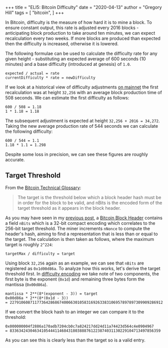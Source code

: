 +++
title = "ELI5: Bitcoin Difficulty"
date = "2020-04-13"
author = "Gregory Hill"
tags = [
    "bitcoin",
]
+++

In Bitcoin, difficulty is the measure of how hard it is to mine a block. To ensure constant output, this rate is adjusted every 2016 blocks - anticipating block production to take around ten minutes, we can expect recalculation every two weeks. If more blocks are produced than expected then the difficulty is increased, otherwise it is lowered. 

The following formulae can be used to calculate the difficulty rate for any given height - substituting an expected average of 600 seconds (10 minutes) and a base difficulty (introduced at genesis) of `1.0`.

```
expected / actual = rate
currentDifficulty * rate = newDifficulty
```

If we look at a historical view of difficulty adjustments [on mainnet](https://btc.com/stats/diff) the first recalculation was at height `32,256` with an average block production time of 508 seconds. We can estimate the first difficulty as follows:

```
600 / 508 = 1.18
1 * 1.18 = 1.18
```

The subsequent adjustment is expected at height `32,256 + 2016 = 34,272`. Taking the new average production rate of 544 seconds we can calculate the following difficulty:

```
600 / 544 = 1.1
1.18 * 1.1 = 1.298
```

Despite some loss in precision, we can see these figures are roughly accurate.

## Target Threshold

From the [Bitcoin Technical Glossary](https://bitcoin.org/en/glossary/nbits):

> The target is the threshold below which a block header hash must be in order for the block to be valid, and nBits is the encoded form of the target threshold as it appears in the block header.

As you may have seen in my [previous post](../pow_explained), a [Bitcoin Block Header](https://bitcoin.org/en/developer-reference#block-headers) contains a field `nBits` which is a 32-bit compact encoding which correlates to the 256-bit target threshold. The miner increments `nNonce` to compute the header's hash, aiming to find a representation that is less than or equal to the target. The calculation is then taken as follows, where the maximum target is roughly `2^224`:

```
targetMax / difficulty = target
```

Using block `32,256` again as an example, we can see that `nBits` are registered as `0x1d00d86a`. To analyze how this works, let's derive the target threshold first. In [difficulty encoding](https://en.bitcoin.it/wiki/Difficulty) we take note of two components, the first byte is the exponent (`0x1d`) and remaining three bytes form the mantissa (`0x00d86a`).

```
mantissa * 2**(8*(exponent - 3)) = target
0x00d86a * 2**(8*(0x1d - 3))
= 22791060871177364286867400663010583169263383106957897897309909286912
```

If we convert the block hash to an integer we can compare it to the threshold:

```
0x000000004f2886a170adb7204cb0c7a824217dd24d11a74423d564c4e0904967
= 8336342430463410544411468431803888761223874031130229104713497856359
```

As you can see this is clearly less than the target so is a valid entry.